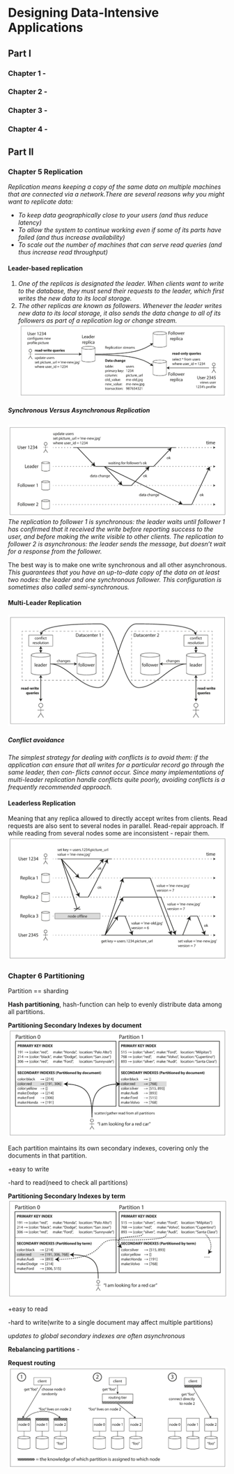 # Designing Data-Intensive Applications

## Part I

### Chapter 1 -

### Chapter 2 - 

### Chapter 3 -

### Chapter 4 -

## Part II

### Chapter 5 Replication

*Replication means keeping a copy of the same data on multiple machines that are connected via a network.There are 
several reasons why you might want to replicate data:*

- *To keep data geographically close to your users (and thus reduce latency)*
- *To allow the system to continue working even if some of its parts have failed (and thus increase availability)*
- *To scale out the number of machines that can serve read queries (and thus increase read throughput)*

#### Leader-based replication
1. *One of the replicas is designated the leader. When clients want to write to the 
database, they must send their requests to the leader, which first writes the new data to its local storage.*
2. *The other replicas are known as followers. Whenever the leader writes new data to its local storage, it also sends 
the data change to all of its followers as part of a replication log 
or change stream.*
![Leader based replication](img/leader_based.png)

##### Synchronous Versus Asynchronous Replication
![Sync vs Async](img/sync_vs_async.png)
*The replication to follower 1 is synchronous: the leader waits until follower 1 has confirmed that it received the write 
before reporting success to the user, and before making the write visible to other clients. The replication to follower 
2 is asynchronous: the leader sends the message, but doesn’t wait for a response from the follower.*

The best way is to make one write synchronous and all other asynchronous.
*This guarantees that you have an up-to-date copy of the data on at least two nodes: the leader and one synchronous 
follower. This configuration is sometimes also called semi-synchronous.*

#### Multi-Leader Replication
![Multi-leader](img/multi_leader.png)

##### Conflict avoidance
*The simplest strategy for dealing with conflicts is to avoid them: if the application can ensure that all writes for a 
particular record go through the same leader, then con‐ flicts cannot occur. Since many implementations of multi-leader 
replication handle conflicts quite poorly, avoiding conflicts is a frequently recommended approach.*
#### Leaderless Replication

Meaning that any replica allowed to directly accept writes from clients.
Read requests are also sent to several nodes in parallel.
Read-repair approach. If while reading from several nodes some are inconsistent - repair them.
![Leaderless](img/leaderless.png)

### Chapter 6 Partitioning

Partition == sharding

**Hash partitioning**, hash-function can help to evenly distribute data among all partitions.

**Partitioning Secondary Indexes by document**
![Partitioning Secondary Indexes by document](img/partition_secondary_indexes_by_document.png "Partitioning Secondary Indexes by document")

Each partition maintains its own secondary indexes, covering only the documents in that partition.

+easy to write

-hard to read(need to check all partitions)

**Partitioning Secondary Indexes by term**
![Partitioning Secondary Indexes by term](img/partition_secondary_indexes_by_term.png "Partitioning Secondary Indexes by term")

+easy to read

-hard to write(write to a single document may affect multiple partitions)

*updates to global secondary indexes are often asynchronous*

**Rebalancing partitions** -

**Request routing**
![Request routing](img/Request_routing.png)